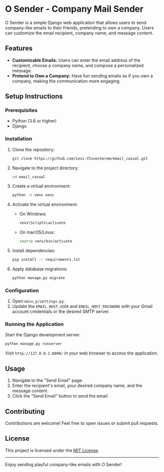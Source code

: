 # O Sender - Company Mail Sender

O Sender is a simple Django web application that allows users to send company-like emails to their friends, pretending to own a company. Users can customize the email recipient, company name, and message content.

## Features

- **Customizable Emails:** Users can enter the email address of the recipient, choose a company name, and compose a personalized message.
- **Pretend to Own a Company:** Have fun sending emails as if you own a company, making the communication more engaging.

## Setup Instructions

### Prerequisites

- Python (3.6 or higher)
- Django

### Installation

1. Clone the repository:

   ```bash
   git clone https://github.com/Levi-Chinecherem/email_casual.git
   ```
2. Navigate to the project directory:

   ```bash
   cd email_casual
   ```
3. Create a virtual environment:

   ```bash
   python -m venv venv
   ```
4. Activate the virtual environment:

   - On Windows:

     ```bash
     venv\Scripts\activate
     ```
   - On macOS/Linux:

     ```bash
     source venv/bin/activate
     ```
5. Install dependencies:

   ```bash
   pip install -r requirements.txt
   ```
6. Apply database migrations:

   ```bash
   python manage.py migrate
   ```

### Configuration

1. Open `main_p/settings.py`.
2. Update the `EMAIL_HOST_USER` and `EMAIL_HOST_PASSWORD` with your Gmail account credentials or the desired SMTP server.

### Running the Application

Start the Django development server:

```bash
python manage.py runserver
```

Visit `http://127.0.0.1:8000/` in your web browser to access the application.

## Usage

1. Navigate to the "Send Email" page.
2. Enter the recipient's email, your desired company name, and the message content.
3. Click the "Send Email" button to send the email.

## Contributing

Contributions are welcome! Feel free to open issues or submit pull requests.

## License

This project is licensed under the [MIT License](LICENSE).

---

Enjoy sending playful company-like emails with O Sender!
